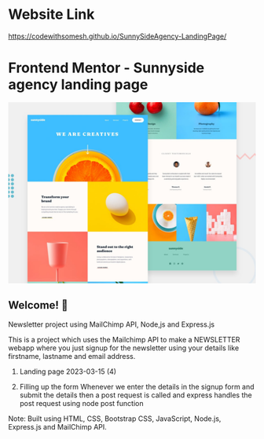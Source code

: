 # Website Link
https://codewithsomesh.github.io/SunnySideAgency-LandingPage/

# Frontend Mentor - Sunnyside agency landing page

![Design preview for the Sunnyside agency landing page coding challenge](./design/desktop-preview.jpg)

## Welcome! 👋

Newsletter project using MailChimp API, Node,js and Express.js

This is a project which uses the Mailchimp API to make a NEWSLETTER webapp where you just signup for the newsletter using your details like firstname, lastname and email address.

1. Landing page
2023-03-15 (4)

2. Filling up the form
Whenever we enter the details in the signup form and submit the details then a post request is called and express handles the post request using node post function 


Note:
Built using HTML, CSS, Bootstrap CSS, JavaScript, Node.js, Express.js and MailChimp API.
